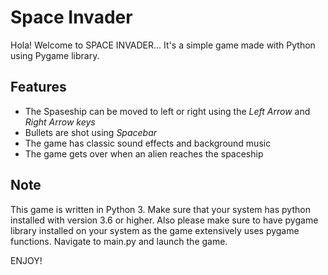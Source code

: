 <h1>Space Invader</h1>

Hola! Welcome to SPACE INVADER...
It's a simple game made with Python using Pygame library.


<h2>Features</h2>

* The Spaseship can be moved to left or right using the _Left Arrow_ and _Right Arrow keys_
* Bullets are shot using _Spacebar_
* The game has classic sound effects and background music
* The game gets over when an alien reaches the spaceship


<h2>Note</h2>

This game is written in Python 3. Make sure that your system has python installed with version 3.6 or higher. 
Also please make sure to have pygame library installed on your system as the game extensively uses pygame functions.
Navigate to main.py and launch the game.

ENJOY!
